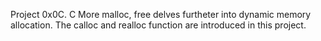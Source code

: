 Project 0x0C. C More malloc, free delves furtheter into dynamic memory allocation. The calloc and realloc function are introduced in this project.
